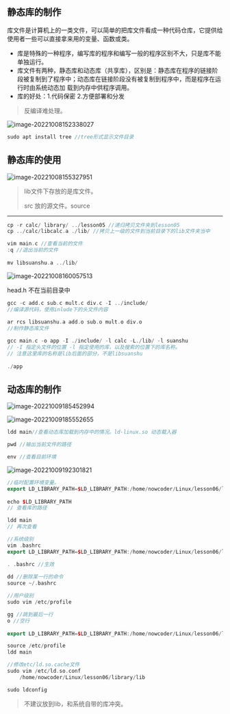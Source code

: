 ## 静态库的制作

库文件是计算机上的一类文件，可以简单的把库文件看成一种代码仓库，它提供给使用者一些可以直接拿来用的变量、函数或类。

- 库是特殊的一种程序，编写库的程序和编写一般的程序区别不大，只是库不能单独运行。 
- 库文件有两种，静态库和动态库（共享库），区别是：静态库在程序的链接阶段被复制到了程序中；动态库在链接阶段没有被复制到程序中，而是程序在运行时由系统动态加 载到内存中供程序调用。
- 库的好处：1.代码保密 2.方便部署和分发

> 反编译难处理。

![image-20221008152338027](http://pic.shixiaocaia.fun/202210081523193.png)

```cpp
sudo apt install tree //tree形式显示文件目录
```

## 静态库的使用

![image-20221008155327951](http://pic.shixiaocaia.fun/202210081553949.png)

> lib文件下存放的是库文件。
>
> src 放的源文件。source

---
```cpp
cp -r calc/ library/ ../lesson05 //递归拷贝文件夹到lesson05
cp ../calc/libcalc.a ./lib/ //拷贝上一级的文件到当前目录下的lib文件夹当中

vim main.c //查看当前的文件
:q //退出当前的文件
    
mv libsuanshu.a ../lib/
```

<img src="http://pic.shixiaocaia.fun/202210081600515.png" alt="image-20221008160057513"/>

head.h 不在当前目录中

```cpp
gcc -c add.c sub.c mult.c div.c -I ../include/
//编译源代码，使用inlude下的头文件内容
    
ar rcs libsuanshu.a add.o sub.o mult.o div.o 
//制作静态库文件

gcc main.c -o app -I ./include/ -l calc -L./lib/ -l suanshu
// -I 指定头文件的位置 -l 指定使用的库，以及搜索的位置下的库名称。
// 注意这里库的名称是lib后面的部分，不是libsuanshu
    
./app
```



## 动态库的制作

![image-20221009185452994](C:\Users\17599\AppData\Roaming\Typora\typora-user-images\image-20221009185452994.png)

![image-20221009185552655](C:\Users\17599\AppData\Roaming\Typora\typora-user-images\image-20221009185552655.png)

```cpp
ldd main//查看动态库加载到内存中的情况。ld-linux.so 动态载入器

pwd //输出当前文件的路径

env //查看目前环境
```

![image-20221009192301821](http://pic.shixiaocaia.fun/202210091946451.png)

```cpp
//临时配置环境变量。
export LD_LIBRARY_PATH=$LD_LIBRARY_PATH:/home/nowcoder/Linux/lesson06/library/lib
    
echo $LD_LIBRARY_PATH
// 查看库的路径

ldd main
// 再次查看
```

```cpp
//系统级别
vim .bashrc
export LD_LIBRARY_PATH=$LD_LIBRARY_PATH:/home/nowcoder/Linux/lesson06/library/lib

. .bashrc //生效
 
dd //删除某一行的命令
source ~/.bashrc
```

```cpp
//用户级别
sudo vim /etc/profile

gg //跳到最后一行
o //空行
    
export LD_LIBRARY_PATH=$LD_LIBRARY_PATH:/home/nowcoder/Linux/lesson06/library/lib

source /etc/profile
ldd main
```

```cpp
//修改etc/ld.so.cache文件
sudo vim /etc/ld.so.conf
    /home/nowcoder/Linux/lesson06/library/lib

sudo ldconfig
```

> 不建议放到lib，和系统自带的库冲突。
